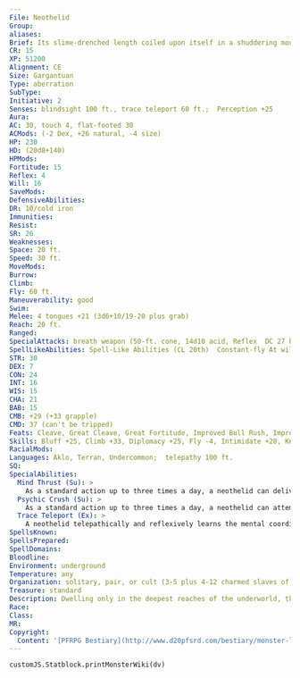 ```yaml
---
File: Neothelid
Group: 
aliases: 
Brief: Its slime-drenched length coiled upon itself in a shuddering mountain, this huge worm's tentacled head rises like a snake's.
CR: 15
XP: 51200
Alignment: CE
Size: Gargantuan
Type: aberration
SubType: 
Initiative: 2
Senses: blindsight 100 ft., trace teleport 60 ft.;  Perception +25
Aura: 
AC: 30, touch 4, flat-footed 30
ACMods: (-2 Dex, +26 natural, -4 size)
HP: 230
HD: (20d8+140)
HPMods: 
Fortitude: 15
Reflex: 4
Will: 16
SaveMods: 
DefensiveAbilities: 
DR: 10/cold iron
Immunities: 
Resist: 
SR: 26
Weaknesses: 
Space: 20 ft.
Speed: 30 ft.
MoveMods: 
Burrow: 
Climb: 
Fly: 60 ft.
Maneuverability: good
Swim: 
Melee: 4 tongues +21 (3d6+10/19-20 plus grab)
Reach: 20 ft.
Ranged: 
SpecialAttacks: breath weapon (50-ft. cone, 14d10 acid, Reflex  DC 27 half, once every 1d4 rounds), mind thrust, psychic  crush, swallow whole (2d6+10 plus 2d6 acid, AC 23, hp 23)
SpellLikeAbilities: Spell-Like Abilities (CL 20th)  Constant-fly At will-detect thoughts (DC 17), charm monster (DC 19), clairvoyance/clairaudience, suggestion (DC 18), telekinesis (DC 20), teleport, poison (DC 19)  3/day-quickened suggestion (DC 18)
STR: 30
DEX: 7
CON: 24
INT: 16
WIS: 15
CHA: 21
BAB: 15
CMB: +29 (+33 grapple)
CMD: 37 (can't be tripped)
Feats: Cleave, Great Cleave, Great Fortitude, Improved Bull Rush, Improved Critical (tongue), Improved Initiative, Improved Overrun, Iron Will, Power Attack, Quicken Spell-Like Ability (suggestion)
Skills: Bluff +25, Climb +33, Diplomacy +25, Fly -4, Intimidate +28, Knowledge (arcana) +26, Perception +25, Spellcraft +26
RacialMods: 
Languages: Aklo, Terran, Undercommon;  telepathy 100 ft.
SQ: 
SpecialAbilities:
  Mind Thrust (Su): >
    As a standard action up to three times a day, a neothelid can deliver a massive blast of mental energy at any one target within 60 feet, inflicting 15d10 points of damage. A successful DC 25 Will save negates the effect. This effect can only harm creatures with Intelligence scores. This is a mind-affecting effect. The save DC is Charisma-based.
  Psychic Crush (Su): >
    As a standard action up to three times a day, a neothelid can attempt to crush the mind of a single creature within 60 feet. The target must make a DC 25 Will save or collapse, becoming unconscious and dying at -1 hit points. If the target succeeds on the save, it takes 6d6 points of damage and is sickened for 1 round. This is a mind-affecting effect. The save DC is Charisma-based.
  Trace Teleport (Ex): >
    A neothelid telepathically and reflexively learns the mental coordinates of the destination, of all creatures that teleport within 60 feet of it, gaining an awareness of the location equivalent to "seen casually." This knowledge fades and is lost after 1 minute. This power does not grant any environmental information about the conditions of the destination.
SpellsKnown: 
SpellsPrepared: 
SpellDomains: 
Bloodline: 
Environment: underground
Temperature: any
Organization: solitary, pair, or cult (3-5 plus 4-12 charmed slaves of various races)
Treasure: standard
Description: Dwelling only in the deepest reaches of the underworld, the immense neothelids once ruled empires in the depths, yet their numbers have been vastly reduced as other races have proven swifter to breed and adapt. Today, the neothelid is a legend, the subject of tales of horror among those few to have experienced the creature's wrath in person and lived to tell about it.  Neothelids are served by all manner of strange wormlike creatures, minions they use to observe and wage war against their enemies. The neothelids themselves were spawned by even more horrific entities, ageless horrors from strange dimensions beyond the edge of known reality-the neothelids see themselves as the chosen agents of these malevolent forces, working to ready the world for their return.
Race: 
Class: 
MR: 
Copyright:
  Content: '[PFRPG Bestiary](http://www.d20pfsrd.com/bestiary/monster-listings/aberrations/neothelid)'
---
```

```dataviewjs
customJS.Statblock.printMonsterWiki(dv)
```
